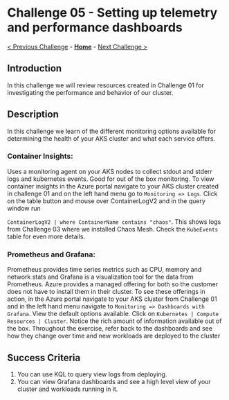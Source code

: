 # Challenge 05 - Setting up telemetry and performance dashboards

[< Previous Challenge](./Challenge-04.md) - **[Home](../README.md)** - [Next Challenge >](./Challenge-06.md)

## Introduction

In this challenge we will review resources created in Challenge 01 for investigating the performance and behavior of our cluster.
## Description
In this challenge we learn of the different monitoring options available for determining the health of your AKS cluster and what each service offers.



### Container Insights:
Uses a monitoring agent on your AKS nodes to collect stdout and stderr logs and kubernetes events.  Good for out of the box monitoring.
To view container insights in the Azure portal navigate to your AKS cluster created in challenge 01 and on the left hand menu go to `Monitoring => Logs`.  Click on the table button and mouse over ContainerLogV2 and in the query window run 

`ContainerLogV2 | where ContainerName contains "chaos"`.  This shows logs from Challenge 03 where we installed Chaos Mesh.  Check the `KubeEvents` table for even more details.

### Prometheus and Grafana: 
Prometheus provides time series metrics such as CPU, memory and network stats and Grafana is a visualization tool for the data from Prometheus.  Azure provides a managed offering for both so the customer does not have to install them in their cluster.  To see these offerings in action, in the Azure portal navigate to your AKS cluster from Challenge 01 and in the left hand menu navigate to `Monitoring => Dashboards with Grafana`.  View the default options available.  Click on `Kubernetes | Compute Resources | Cluster`.  Notice the rich amount of information available out of the box.  Throughout the exercise, refer back to the dashboards and see how they change over time and new workloads are deployed to the cluster


## Success Criteria

1. You can use KQL to query view logs from deploying.
2. You can view Grafana dashboards and see a high level view of your cluster and workloads running in it.
